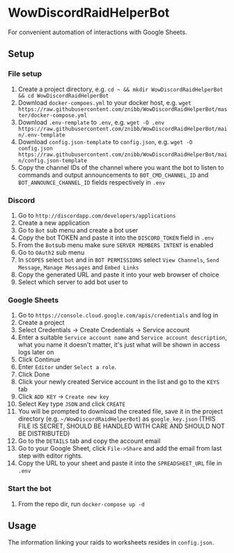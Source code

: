 # WowDiscordRaidHelperBot
For convenient automation of interactions with Google Sheets.

## Setup
### File setup
1. Create a project directory, e.g. `cd ~ && mkdir WowDiscordRaidHelperBot && cd WowDiscordRaidHelperBot`
1. Download `docker-compoes.yml` to your docker host, e.g. `wget https://raw.githubusercontent.com/znibb/WowDiscordRaidHelperBot/master/docker-compose.yml`
1. Download `.env-remplate` to `.env`, e.g. `wget -O .env https://raw.githubusercontent.com/znibb/WowDiscordRaidHelperBot/main/.env-template`
1. Download `config.json-template` to  `config.json`, e.g. `wget -O config.json https://raw.githubusercontent.com/znibb/WowDiscordRaidHelperBot/main/config.json-template` 
1. Copy the channel IDs of the channel where you want the bot to listen to commands and output announcements to `BOT_CMD_CHANNEL_ID` and `BOT_ANNOUNCE_CHANNEL_ID` fields respectively in `.env`

### Discord
1. Go to `http://discordapp.com/developers/applications`
1. Create a new application
1. Go to `Bot` sub menu and create a bot user
1. Copy the bot TOKEN and paste it into the `DISCORD_TOKEN` field in `.env`
1. From the `Bot`sub menu make sure `SERVER MEMBERS INTENT` is enabled
1. Go to `OAuth2` sub menu
1. In `SCOPES` select `bot` and in `BOT PERMISSIONS` select `View Channels`, `Send Message`, `Manage Messages` and `Embed Links`
1. Copy the generated URL and paste it into your web browser of choice
1. Select which server to add bot user to

### Google Sheets
1. Go to `https://console.cloud.google.com/apis/credentials` and log in
1. Create a project
1. Select Credentials -> Create Credentials -> Service account
1. Enter a suitable `Service account name` and `Service account description`, what you name it doesn't matter, it's just what will be shown in access logs later on
1. Click Continue
1. Enter `Editor` under `Select a role`.
1. Click Done
1. Click your newly created Service account in the list and go to the `KEYS` tab
1. Click `ADD KEY` -> `Create new key`
1. Select Key type `JSON` and click `CREATE`
1. You will be prompted to download the created file, save it in the project directory (e.g. `~/WowDiscordRaidHelperBot`) as `google_key.json` (THIS FILE IS SECRET, SHOULD BE HANDLED WITH CARE AND SHOULD NOT BE DISTRIBUTED)
1. Go to the `DETAILS` tab and copy the account email
1. Go to your Google Sheet, click `File->Share` and add the email from last step with editor rights.
1. Copy the URL to your sheet and paste it into the `SPREADSHEET_URL` file in `.env`

### Start the bot
1. From the repo dir, run `docker-compose up -d`

## Usage
The information linking your raids to worksheets resides in `config.json`.